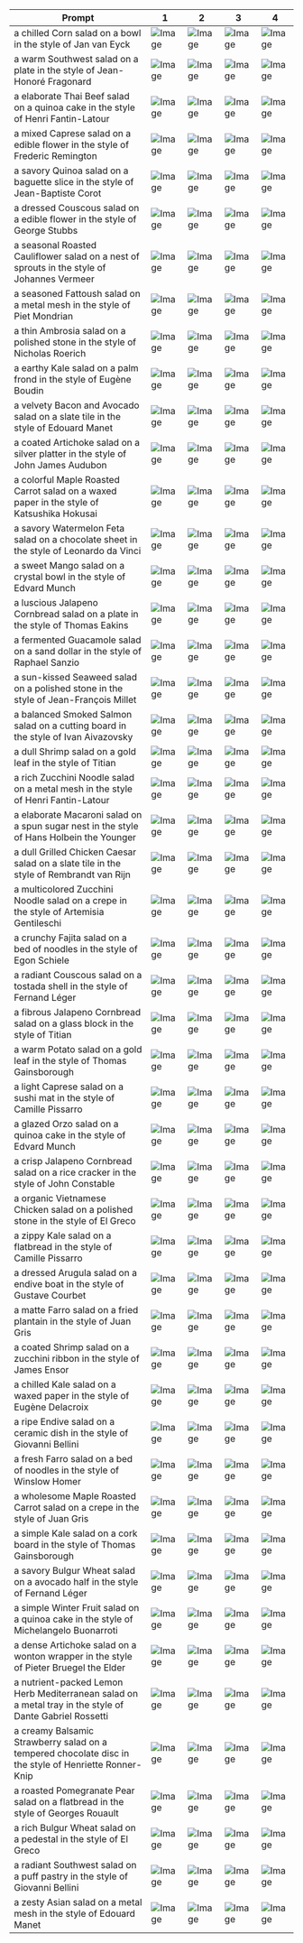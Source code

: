 | Prompt | 1 | 2 | 3 | 4 |
|-|-|-|-|-|
| a chilled Corn salad on a bowl in the style of Jan van Eyck | ![Image](https://salad-benchmark-public-assets.s3.us-east-2.amazonaws.com/sdxl/becf8c25-0191-4983-9877-9278f90e2fe0-0.jpg) | ![Image](https://salad-benchmark-public-assets.s3.us-east-2.amazonaws.com/sdxl/becf8c25-0191-4983-9877-9278f90e2fe0-1.jpg) | ![Image](https://salad-benchmark-public-assets.s3.us-east-2.amazonaws.com/sdxl/becf8c25-0191-4983-9877-9278f90e2fe0-2.jpg) | ![Image](https://salad-benchmark-public-assets.s3.us-east-2.amazonaws.com/sdxl/becf8c25-0191-4983-9877-9278f90e2fe0-3.jpg) |
| a warm Southwest salad on a plate in the style of Jean-Honoré Fragonard | ![Image](https://salad-benchmark-public-assets.s3.us-east-2.amazonaws.com/sdxl/de315f39-8311-491d-8d4a-96d2c02f41ff-0.jpg) | ![Image](https://salad-benchmark-public-assets.s3.us-east-2.amazonaws.com/sdxl/de315f39-8311-491d-8d4a-96d2c02f41ff-1.jpg) | ![Image](https://salad-benchmark-public-assets.s3.us-east-2.amazonaws.com/sdxl/de315f39-8311-491d-8d4a-96d2c02f41ff-2.jpg) | ![Image](https://salad-benchmark-public-assets.s3.us-east-2.amazonaws.com/sdxl/de315f39-8311-491d-8d4a-96d2c02f41ff-3.jpg) |
| a elaborate Thai Beef salad on a quinoa cake in the style of Henri Fantin-Latour | ![Image](https://salad-benchmark-public-assets.s3.us-east-2.amazonaws.com/sdxl/7265135d-c348-4bae-a91a-34ac42658da5-0.jpg) | ![Image](https://salad-benchmark-public-assets.s3.us-east-2.amazonaws.com/sdxl/7265135d-c348-4bae-a91a-34ac42658da5-1.jpg) | ![Image](https://salad-benchmark-public-assets.s3.us-east-2.amazonaws.com/sdxl/7265135d-c348-4bae-a91a-34ac42658da5-2.jpg) | ![Image](https://salad-benchmark-public-assets.s3.us-east-2.amazonaws.com/sdxl/7265135d-c348-4bae-a91a-34ac42658da5-3.jpg) |
| a mixed Caprese salad on a edible flower in the style of Frederic Remington | ![Image](https://salad-benchmark-public-assets.s3.us-east-2.amazonaws.com/sdxl/3e8b1eb0-06c1-4c70-832f-594c951a5955-0.jpg) | ![Image](https://salad-benchmark-public-assets.s3.us-east-2.amazonaws.com/sdxl/3e8b1eb0-06c1-4c70-832f-594c951a5955-1.jpg) | ![Image](https://salad-benchmark-public-assets.s3.us-east-2.amazonaws.com/sdxl/3e8b1eb0-06c1-4c70-832f-594c951a5955-2.jpg) | ![Image](https://salad-benchmark-public-assets.s3.us-east-2.amazonaws.com/sdxl/3e8b1eb0-06c1-4c70-832f-594c951a5955-3.jpg) |
| a savory Quinoa salad on a baguette slice in the style of Jean-Baptiste Corot | ![Image](https://salad-benchmark-public-assets.s3.us-east-2.amazonaws.com/sdxl/713b1fbc-582d-442c-9c6e-f8dd88f26882-0.jpg) | ![Image](https://salad-benchmark-public-assets.s3.us-east-2.amazonaws.com/sdxl/713b1fbc-582d-442c-9c6e-f8dd88f26882-1.jpg) | ![Image](https://salad-benchmark-public-assets.s3.us-east-2.amazonaws.com/sdxl/713b1fbc-582d-442c-9c6e-f8dd88f26882-2.jpg) | ![Image](https://salad-benchmark-public-assets.s3.us-east-2.amazonaws.com/sdxl/713b1fbc-582d-442c-9c6e-f8dd88f26882-3.jpg) |
| a dressed Couscous salad on a edible flower in the style of George Stubbs | ![Image](https://salad-benchmark-public-assets.s3.us-east-2.amazonaws.com/sdxl/002b3699-c390-4313-9a14-bab100163dc0-0.jpg) | ![Image](https://salad-benchmark-public-assets.s3.us-east-2.amazonaws.com/sdxl/002b3699-c390-4313-9a14-bab100163dc0-1.jpg) | ![Image](https://salad-benchmark-public-assets.s3.us-east-2.amazonaws.com/sdxl/002b3699-c390-4313-9a14-bab100163dc0-2.jpg) | ![Image](https://salad-benchmark-public-assets.s3.us-east-2.amazonaws.com/sdxl/002b3699-c390-4313-9a14-bab100163dc0-3.jpg) |
| a seasonal Roasted Cauliflower salad on a nest of sprouts in the style of Johannes Vermeer | ![Image](https://salad-benchmark-public-assets.s3.us-east-2.amazonaws.com/sdxl/06bf7c6e-e7c9-4b5d-a760-9e812c98d5a1-0.jpg) | ![Image](https://salad-benchmark-public-assets.s3.us-east-2.amazonaws.com/sdxl/06bf7c6e-e7c9-4b5d-a760-9e812c98d5a1-1.jpg) | ![Image](https://salad-benchmark-public-assets.s3.us-east-2.amazonaws.com/sdxl/06bf7c6e-e7c9-4b5d-a760-9e812c98d5a1-2.jpg) | ![Image](https://salad-benchmark-public-assets.s3.us-east-2.amazonaws.com/sdxl/06bf7c6e-e7c9-4b5d-a760-9e812c98d5a1-3.jpg) |
| a seasoned Fattoush salad on a metal mesh in the style of Piet Mondrian | ![Image](https://salad-benchmark-public-assets.s3.us-east-2.amazonaws.com/sdxl/f0c4c4f6-2725-4fee-9c89-93d51626ab52-0.jpg) | ![Image](https://salad-benchmark-public-assets.s3.us-east-2.amazonaws.com/sdxl/f0c4c4f6-2725-4fee-9c89-93d51626ab52-1.jpg) | ![Image](https://salad-benchmark-public-assets.s3.us-east-2.amazonaws.com/sdxl/f0c4c4f6-2725-4fee-9c89-93d51626ab52-2.jpg) | ![Image](https://salad-benchmark-public-assets.s3.us-east-2.amazonaws.com/sdxl/f0c4c4f6-2725-4fee-9c89-93d51626ab52-3.jpg) |
| a thin Ambrosia salad on a polished stone in the style of Nicholas Roerich | ![Image](https://salad-benchmark-public-assets.s3.us-east-2.amazonaws.com/sdxl/4a7ee71b-f2e1-4dbc-baa1-ce8c6bd4c513-0.jpg) | ![Image](https://salad-benchmark-public-assets.s3.us-east-2.amazonaws.com/sdxl/4a7ee71b-f2e1-4dbc-baa1-ce8c6bd4c513-1.jpg) | ![Image](https://salad-benchmark-public-assets.s3.us-east-2.amazonaws.com/sdxl/4a7ee71b-f2e1-4dbc-baa1-ce8c6bd4c513-2.jpg) | ![Image](https://salad-benchmark-public-assets.s3.us-east-2.amazonaws.com/sdxl/4a7ee71b-f2e1-4dbc-baa1-ce8c6bd4c513-3.jpg) |
| a earthy Kale salad on a palm frond in the style of Eugène Boudin | ![Image](https://salad-benchmark-public-assets.s3.us-east-2.amazonaws.com/sdxl/b7a86b21-3bf0-469f-92ba-819ef96e7a0b-0.jpg) | ![Image](https://salad-benchmark-public-assets.s3.us-east-2.amazonaws.com/sdxl/b7a86b21-3bf0-469f-92ba-819ef96e7a0b-1.jpg) | ![Image](https://salad-benchmark-public-assets.s3.us-east-2.amazonaws.com/sdxl/b7a86b21-3bf0-469f-92ba-819ef96e7a0b-2.jpg) | ![Image](https://salad-benchmark-public-assets.s3.us-east-2.amazonaws.com/sdxl/b7a86b21-3bf0-469f-92ba-819ef96e7a0b-3.jpg) |
| a velvety Bacon and Avocado salad on a slate tile in the style of Edouard Manet | ![Image](https://salad-benchmark-public-assets.s3.us-east-2.amazonaws.com/sdxl/00a6166f-691f-439b-a8cf-a4f68f4b96df-0.jpg) | ![Image](https://salad-benchmark-public-assets.s3.us-east-2.amazonaws.com/sdxl/00a6166f-691f-439b-a8cf-a4f68f4b96df-1.jpg) | ![Image](https://salad-benchmark-public-assets.s3.us-east-2.amazonaws.com/sdxl/00a6166f-691f-439b-a8cf-a4f68f4b96df-2.jpg) | ![Image](https://salad-benchmark-public-assets.s3.us-east-2.amazonaws.com/sdxl/00a6166f-691f-439b-a8cf-a4f68f4b96df-3.jpg) |
| a coated Artichoke salad on a silver platter in the style of John James Audubon | ![Image](https://salad-benchmark-public-assets.s3.us-east-2.amazonaws.com/sdxl/8644e663-42d3-4a40-aa28-a58bd20a61b3-0.jpg) | ![Image](https://salad-benchmark-public-assets.s3.us-east-2.amazonaws.com/sdxl/8644e663-42d3-4a40-aa28-a58bd20a61b3-1.jpg) | ![Image](https://salad-benchmark-public-assets.s3.us-east-2.amazonaws.com/sdxl/8644e663-42d3-4a40-aa28-a58bd20a61b3-2.jpg) | ![Image](https://salad-benchmark-public-assets.s3.us-east-2.amazonaws.com/sdxl/8644e663-42d3-4a40-aa28-a58bd20a61b3-3.jpg) |
| a colorful Maple Roasted Carrot salad on a waxed paper in the style of Katsushika Hokusai | ![Image](https://salad-benchmark-public-assets.s3.us-east-2.amazonaws.com/sdxl/4c40253a-cc94-42f3-b65d-94e730f891fa-0.jpg) | ![Image](https://salad-benchmark-public-assets.s3.us-east-2.amazonaws.com/sdxl/4c40253a-cc94-42f3-b65d-94e730f891fa-1.jpg) | ![Image](https://salad-benchmark-public-assets.s3.us-east-2.amazonaws.com/sdxl/4c40253a-cc94-42f3-b65d-94e730f891fa-2.jpg) | ![Image](https://salad-benchmark-public-assets.s3.us-east-2.amazonaws.com/sdxl/4c40253a-cc94-42f3-b65d-94e730f891fa-3.jpg) |
| a savory Watermelon Feta salad on a chocolate sheet in the style of Leonardo da Vinci | ![Image](https://salad-benchmark-public-assets.s3.us-east-2.amazonaws.com/sdxl/617b1f7f-c1f6-45bd-b55d-92a17aab0913-0.jpg) | ![Image](https://salad-benchmark-public-assets.s3.us-east-2.amazonaws.com/sdxl/617b1f7f-c1f6-45bd-b55d-92a17aab0913-1.jpg) | ![Image](https://salad-benchmark-public-assets.s3.us-east-2.amazonaws.com/sdxl/617b1f7f-c1f6-45bd-b55d-92a17aab0913-2.jpg) | ![Image](https://salad-benchmark-public-assets.s3.us-east-2.amazonaws.com/sdxl/617b1f7f-c1f6-45bd-b55d-92a17aab0913-3.jpg) |
| a sweet Mango salad on a crystal bowl in the style of Edvard Munch | ![Image](https://salad-benchmark-public-assets.s3.us-east-2.amazonaws.com/sdxl/b70321cd-8c06-43b9-91af-25010c0c38f8-0.jpg) | ![Image](https://salad-benchmark-public-assets.s3.us-east-2.amazonaws.com/sdxl/b70321cd-8c06-43b9-91af-25010c0c38f8-1.jpg) | ![Image](https://salad-benchmark-public-assets.s3.us-east-2.amazonaws.com/sdxl/b70321cd-8c06-43b9-91af-25010c0c38f8-2.jpg) | ![Image](https://salad-benchmark-public-assets.s3.us-east-2.amazonaws.com/sdxl/b70321cd-8c06-43b9-91af-25010c0c38f8-3.jpg) |
| a luscious Jalapeno Cornbread salad on a plate in the style of Thomas Eakins | ![Image](https://salad-benchmark-public-assets.s3.us-east-2.amazonaws.com/sdxl/2702629d-367a-4314-8d25-2588a3def884-0.jpg) | ![Image](https://salad-benchmark-public-assets.s3.us-east-2.amazonaws.com/sdxl/2702629d-367a-4314-8d25-2588a3def884-1.jpg) | ![Image](https://salad-benchmark-public-assets.s3.us-east-2.amazonaws.com/sdxl/2702629d-367a-4314-8d25-2588a3def884-2.jpg) | ![Image](https://salad-benchmark-public-assets.s3.us-east-2.amazonaws.com/sdxl/2702629d-367a-4314-8d25-2588a3def884-3.jpg) |
| a fermented Guacamole salad on a sand dollar in the style of Raphael Sanzio | ![Image](https://salad-benchmark-public-assets.s3.us-east-2.amazonaws.com/sdxl/7e00bb49-5f59-457d-b5be-b6cb98c6c538-0.jpg) | ![Image](https://salad-benchmark-public-assets.s3.us-east-2.amazonaws.com/sdxl/7e00bb49-5f59-457d-b5be-b6cb98c6c538-1.jpg) | ![Image](https://salad-benchmark-public-assets.s3.us-east-2.amazonaws.com/sdxl/7e00bb49-5f59-457d-b5be-b6cb98c6c538-2.jpg) | ![Image](https://salad-benchmark-public-assets.s3.us-east-2.amazonaws.com/sdxl/7e00bb49-5f59-457d-b5be-b6cb98c6c538-3.jpg) |
| a sun-kissed Seaweed salad on a polished stone in the style of Jean-François Millet | ![Image](https://salad-benchmark-public-assets.s3.us-east-2.amazonaws.com/sdxl/2a1e1e8f-a9e1-4c66-86ab-04776ece86c9-0.jpg) | ![Image](https://salad-benchmark-public-assets.s3.us-east-2.amazonaws.com/sdxl/2a1e1e8f-a9e1-4c66-86ab-04776ece86c9-1.jpg) | ![Image](https://salad-benchmark-public-assets.s3.us-east-2.amazonaws.com/sdxl/2a1e1e8f-a9e1-4c66-86ab-04776ece86c9-2.jpg) | ![Image](https://salad-benchmark-public-assets.s3.us-east-2.amazonaws.com/sdxl/2a1e1e8f-a9e1-4c66-86ab-04776ece86c9-3.jpg) |
| a balanced Smoked Salmon salad on a cutting board in the style of Ivan Aivazovsky | ![Image](https://salad-benchmark-public-assets.s3.us-east-2.amazonaws.com/sdxl/0dabfac7-3140-4f2d-9c74-9a7e73e5533c-0.jpg) | ![Image](https://salad-benchmark-public-assets.s3.us-east-2.amazonaws.com/sdxl/0dabfac7-3140-4f2d-9c74-9a7e73e5533c-1.jpg) | ![Image](https://salad-benchmark-public-assets.s3.us-east-2.amazonaws.com/sdxl/0dabfac7-3140-4f2d-9c74-9a7e73e5533c-2.jpg) | ![Image](https://salad-benchmark-public-assets.s3.us-east-2.amazonaws.com/sdxl/0dabfac7-3140-4f2d-9c74-9a7e73e5533c-3.jpg) |
| a dull Shrimp salad on a gold leaf in the style of Titian | ![Image](https://salad-benchmark-public-assets.s3.us-east-2.amazonaws.com/sdxl/c9155336-50be-42e7-98d6-9d2b46ee2758-0.jpg) | ![Image](https://salad-benchmark-public-assets.s3.us-east-2.amazonaws.com/sdxl/c9155336-50be-42e7-98d6-9d2b46ee2758-1.jpg) | ![Image](https://salad-benchmark-public-assets.s3.us-east-2.amazonaws.com/sdxl/c9155336-50be-42e7-98d6-9d2b46ee2758-2.jpg) | ![Image](https://salad-benchmark-public-assets.s3.us-east-2.amazonaws.com/sdxl/c9155336-50be-42e7-98d6-9d2b46ee2758-3.jpg) |
| a rich Zucchini Noodle salad on a metal mesh in the style of Henri Fantin-Latour | ![Image](https://salad-benchmark-public-assets.s3.us-east-2.amazonaws.com/sdxl/5239aef8-4683-45d5-9c70-f2cea2dace45-0.jpg) | ![Image](https://salad-benchmark-public-assets.s3.us-east-2.amazonaws.com/sdxl/5239aef8-4683-45d5-9c70-f2cea2dace45-1.jpg) | ![Image](https://salad-benchmark-public-assets.s3.us-east-2.amazonaws.com/sdxl/5239aef8-4683-45d5-9c70-f2cea2dace45-2.jpg) | ![Image](https://salad-benchmark-public-assets.s3.us-east-2.amazonaws.com/sdxl/5239aef8-4683-45d5-9c70-f2cea2dace45-3.jpg) |
| a elaborate Macaroni salad on a spun sugar nest in the style of Hans Holbein the Younger | ![Image](https://salad-benchmark-public-assets.s3.us-east-2.amazonaws.com/sdxl/d01b86f9-fe31-45f0-97f6-4bbf1f293ac1-0.jpg) | ![Image](https://salad-benchmark-public-assets.s3.us-east-2.amazonaws.com/sdxl/d01b86f9-fe31-45f0-97f6-4bbf1f293ac1-1.jpg) | ![Image](https://salad-benchmark-public-assets.s3.us-east-2.amazonaws.com/sdxl/d01b86f9-fe31-45f0-97f6-4bbf1f293ac1-2.jpg) | ![Image](https://salad-benchmark-public-assets.s3.us-east-2.amazonaws.com/sdxl/d01b86f9-fe31-45f0-97f6-4bbf1f293ac1-3.jpg) |
| a dull Grilled Chicken Caesar salad on a slate tile in the style of Rembrandt van Rijn | ![Image](https://salad-benchmark-public-assets.s3.us-east-2.amazonaws.com/sdxl/432ef220-4f0d-498f-b83e-3e684f6b35da-0.jpg) | ![Image](https://salad-benchmark-public-assets.s3.us-east-2.amazonaws.com/sdxl/432ef220-4f0d-498f-b83e-3e684f6b35da-1.jpg) | ![Image](https://salad-benchmark-public-assets.s3.us-east-2.amazonaws.com/sdxl/432ef220-4f0d-498f-b83e-3e684f6b35da-2.jpg) | ![Image](https://salad-benchmark-public-assets.s3.us-east-2.amazonaws.com/sdxl/432ef220-4f0d-498f-b83e-3e684f6b35da-3.jpg) |
| a multicolored Zucchini Noodle salad on a crepe in the style of Artemisia Gentileschi | ![Image](https://salad-benchmark-public-assets.s3.us-east-2.amazonaws.com/sdxl/2fdbe10c-5e4b-4277-98af-536ea97fa255-0.jpg) | ![Image](https://salad-benchmark-public-assets.s3.us-east-2.amazonaws.com/sdxl/2fdbe10c-5e4b-4277-98af-536ea97fa255-1.jpg) | ![Image](https://salad-benchmark-public-assets.s3.us-east-2.amazonaws.com/sdxl/2fdbe10c-5e4b-4277-98af-536ea97fa255-2.jpg) | ![Image](https://salad-benchmark-public-assets.s3.us-east-2.amazonaws.com/sdxl/2fdbe10c-5e4b-4277-98af-536ea97fa255-3.jpg) |
| a crunchy Fajita salad on a bed of noodles in the style of Egon Schiele | ![Image](https://salad-benchmark-public-assets.s3.us-east-2.amazonaws.com/sdxl/a6bdafe9-b02d-4891-9fd8-2056939b17c0-0.jpg) | ![Image](https://salad-benchmark-public-assets.s3.us-east-2.amazonaws.com/sdxl/a6bdafe9-b02d-4891-9fd8-2056939b17c0-1.jpg) | ![Image](https://salad-benchmark-public-assets.s3.us-east-2.amazonaws.com/sdxl/a6bdafe9-b02d-4891-9fd8-2056939b17c0-2.jpg) | ![Image](https://salad-benchmark-public-assets.s3.us-east-2.amazonaws.com/sdxl/a6bdafe9-b02d-4891-9fd8-2056939b17c0-3.jpg) |
| a radiant Couscous salad on a tostada shell in the style of Fernand Léger | ![Image](https://salad-benchmark-public-assets.s3.us-east-2.amazonaws.com/sdxl/d70d743f-0cbf-443f-8f09-95acd13c0949-0.jpg) | ![Image](https://salad-benchmark-public-assets.s3.us-east-2.amazonaws.com/sdxl/d70d743f-0cbf-443f-8f09-95acd13c0949-1.jpg) | ![Image](https://salad-benchmark-public-assets.s3.us-east-2.amazonaws.com/sdxl/d70d743f-0cbf-443f-8f09-95acd13c0949-2.jpg) | ![Image](https://salad-benchmark-public-assets.s3.us-east-2.amazonaws.com/sdxl/d70d743f-0cbf-443f-8f09-95acd13c0949-3.jpg) |
| a fibrous Jalapeno Cornbread salad on a glass block in the style of Titian | ![Image](https://salad-benchmark-public-assets.s3.us-east-2.amazonaws.com/sdxl/1cc176ea-4892-470b-9bef-ee104e67f975-0.jpg) | ![Image](https://salad-benchmark-public-assets.s3.us-east-2.amazonaws.com/sdxl/1cc176ea-4892-470b-9bef-ee104e67f975-1.jpg) | ![Image](https://salad-benchmark-public-assets.s3.us-east-2.amazonaws.com/sdxl/1cc176ea-4892-470b-9bef-ee104e67f975-2.jpg) | ![Image](https://salad-benchmark-public-assets.s3.us-east-2.amazonaws.com/sdxl/1cc176ea-4892-470b-9bef-ee104e67f975-3.jpg) |
| a warm Potato salad on a gold leaf in the style of Thomas Gainsborough | ![Image](https://salad-benchmark-public-assets.s3.us-east-2.amazonaws.com/sdxl/72637d54-afa9-49a6-8ba6-ff94153b94f6-0.jpg) | ![Image](https://salad-benchmark-public-assets.s3.us-east-2.amazonaws.com/sdxl/72637d54-afa9-49a6-8ba6-ff94153b94f6-1.jpg) | ![Image](https://salad-benchmark-public-assets.s3.us-east-2.amazonaws.com/sdxl/72637d54-afa9-49a6-8ba6-ff94153b94f6-2.jpg) | ![Image](https://salad-benchmark-public-assets.s3.us-east-2.amazonaws.com/sdxl/72637d54-afa9-49a6-8ba6-ff94153b94f6-3.jpg) |
| a light Caprese salad on a sushi mat in the style of Camille Pissarro | ![Image](https://salad-benchmark-public-assets.s3.us-east-2.amazonaws.com/sdxl/5dfe6879-59ba-4108-be84-861221a833b1-0.jpg) | ![Image](https://salad-benchmark-public-assets.s3.us-east-2.amazonaws.com/sdxl/5dfe6879-59ba-4108-be84-861221a833b1-1.jpg) | ![Image](https://salad-benchmark-public-assets.s3.us-east-2.amazonaws.com/sdxl/5dfe6879-59ba-4108-be84-861221a833b1-2.jpg) | ![Image](https://salad-benchmark-public-assets.s3.us-east-2.amazonaws.com/sdxl/5dfe6879-59ba-4108-be84-861221a833b1-3.jpg) |
| a glazed Orzo salad on a quinoa cake in the style of Edvard Munch | ![Image](https://salad-benchmark-public-assets.s3.us-east-2.amazonaws.com/sdxl/66a9f6b8-4385-47b2-8a11-fc4973436794-0.jpg) | ![Image](https://salad-benchmark-public-assets.s3.us-east-2.amazonaws.com/sdxl/66a9f6b8-4385-47b2-8a11-fc4973436794-1.jpg) | ![Image](https://salad-benchmark-public-assets.s3.us-east-2.amazonaws.com/sdxl/66a9f6b8-4385-47b2-8a11-fc4973436794-2.jpg) | ![Image](https://salad-benchmark-public-assets.s3.us-east-2.amazonaws.com/sdxl/66a9f6b8-4385-47b2-8a11-fc4973436794-3.jpg) |
| a crisp Jalapeno Cornbread salad on a rice cracker in the style of John Constable | ![Image](https://salad-benchmark-public-assets.s3.us-east-2.amazonaws.com/sdxl/159d249e-269e-4f01-b1af-c0695dbab688-0.jpg) | ![Image](https://salad-benchmark-public-assets.s3.us-east-2.amazonaws.com/sdxl/159d249e-269e-4f01-b1af-c0695dbab688-1.jpg) | ![Image](https://salad-benchmark-public-assets.s3.us-east-2.amazonaws.com/sdxl/159d249e-269e-4f01-b1af-c0695dbab688-2.jpg) | ![Image](https://salad-benchmark-public-assets.s3.us-east-2.amazonaws.com/sdxl/159d249e-269e-4f01-b1af-c0695dbab688-3.jpg) |
| a organic Vietnamese Chicken salad on a polished stone in the style of El Greco | ![Image](https://salad-benchmark-public-assets.s3.us-east-2.amazonaws.com/sdxl/b22065ff-ca02-4fd7-92df-32a50b26323a-0.jpg) | ![Image](https://salad-benchmark-public-assets.s3.us-east-2.amazonaws.com/sdxl/b22065ff-ca02-4fd7-92df-32a50b26323a-1.jpg) | ![Image](https://salad-benchmark-public-assets.s3.us-east-2.amazonaws.com/sdxl/b22065ff-ca02-4fd7-92df-32a50b26323a-2.jpg) | ![Image](https://salad-benchmark-public-assets.s3.us-east-2.amazonaws.com/sdxl/b22065ff-ca02-4fd7-92df-32a50b26323a-3.jpg) |
| a zippy Kale salad on a flatbread in the style of Camille Pissarro | ![Image](https://salad-benchmark-public-assets.s3.us-east-2.amazonaws.com/sdxl/6d745bd2-71da-4fd3-92f0-2f6f2126bf7d-0.jpg) | ![Image](https://salad-benchmark-public-assets.s3.us-east-2.amazonaws.com/sdxl/6d745bd2-71da-4fd3-92f0-2f6f2126bf7d-1.jpg) | ![Image](https://salad-benchmark-public-assets.s3.us-east-2.amazonaws.com/sdxl/6d745bd2-71da-4fd3-92f0-2f6f2126bf7d-2.jpg) | ![Image](https://salad-benchmark-public-assets.s3.us-east-2.amazonaws.com/sdxl/6d745bd2-71da-4fd3-92f0-2f6f2126bf7d-3.jpg) |
| a dressed Arugula salad on a endive boat in the style of Gustave Courbet | ![Image](https://salad-benchmark-public-assets.s3.us-east-2.amazonaws.com/sdxl/8971b343-8d37-42ae-8233-4f20d2371e84-0.jpg) | ![Image](https://salad-benchmark-public-assets.s3.us-east-2.amazonaws.com/sdxl/8971b343-8d37-42ae-8233-4f20d2371e84-1.jpg) | ![Image](https://salad-benchmark-public-assets.s3.us-east-2.amazonaws.com/sdxl/8971b343-8d37-42ae-8233-4f20d2371e84-2.jpg) | ![Image](https://salad-benchmark-public-assets.s3.us-east-2.amazonaws.com/sdxl/8971b343-8d37-42ae-8233-4f20d2371e84-3.jpg) |
| a matte Farro salad on a fried plantain in the style of Juan Gris | ![Image](https://salad-benchmark-public-assets.s3.us-east-2.amazonaws.com/sdxl/2ac2b76d-1c42-4c3f-973c-835ef8be252a-0.jpg) | ![Image](https://salad-benchmark-public-assets.s3.us-east-2.amazonaws.com/sdxl/2ac2b76d-1c42-4c3f-973c-835ef8be252a-1.jpg) | ![Image](https://salad-benchmark-public-assets.s3.us-east-2.amazonaws.com/sdxl/2ac2b76d-1c42-4c3f-973c-835ef8be252a-2.jpg) | ![Image](https://salad-benchmark-public-assets.s3.us-east-2.amazonaws.com/sdxl/2ac2b76d-1c42-4c3f-973c-835ef8be252a-3.jpg) |
| a coated Shrimp salad on a zucchini ribbon in the style of James Ensor | ![Image](https://salad-benchmark-public-assets.s3.us-east-2.amazonaws.com/sdxl/bf19d986-6a7f-4f3e-a8ab-fbf934f3a405-0.jpg) | ![Image](https://salad-benchmark-public-assets.s3.us-east-2.amazonaws.com/sdxl/bf19d986-6a7f-4f3e-a8ab-fbf934f3a405-1.jpg) | ![Image](https://salad-benchmark-public-assets.s3.us-east-2.amazonaws.com/sdxl/bf19d986-6a7f-4f3e-a8ab-fbf934f3a405-2.jpg) | ![Image](https://salad-benchmark-public-assets.s3.us-east-2.amazonaws.com/sdxl/bf19d986-6a7f-4f3e-a8ab-fbf934f3a405-3.jpg) |
| a chilled Kale salad on a waxed paper in the style of Eugène Delacroix | ![Image](https://salad-benchmark-public-assets.s3.us-east-2.amazonaws.com/sdxl/7bea9f53-5758-45d5-88ce-d3b4cf2c303c-0.jpg) | ![Image](https://salad-benchmark-public-assets.s3.us-east-2.amazonaws.com/sdxl/7bea9f53-5758-45d5-88ce-d3b4cf2c303c-1.jpg) | ![Image](https://salad-benchmark-public-assets.s3.us-east-2.amazonaws.com/sdxl/7bea9f53-5758-45d5-88ce-d3b4cf2c303c-2.jpg) | ![Image](https://salad-benchmark-public-assets.s3.us-east-2.amazonaws.com/sdxl/7bea9f53-5758-45d5-88ce-d3b4cf2c303c-3.jpg) |
| a ripe Endive salad on a ceramic dish in the style of Giovanni Bellini | ![Image](https://salad-benchmark-public-assets.s3.us-east-2.amazonaws.com/sdxl/45014b0a-a23b-4293-a234-81ccdff345fa-0.jpg) | ![Image](https://salad-benchmark-public-assets.s3.us-east-2.amazonaws.com/sdxl/45014b0a-a23b-4293-a234-81ccdff345fa-1.jpg) | ![Image](https://salad-benchmark-public-assets.s3.us-east-2.amazonaws.com/sdxl/45014b0a-a23b-4293-a234-81ccdff345fa-2.jpg) | ![Image](https://salad-benchmark-public-assets.s3.us-east-2.amazonaws.com/sdxl/45014b0a-a23b-4293-a234-81ccdff345fa-3.jpg) |
| a fresh Farro salad on a bed of noodles in the style of Winslow Homer | ![Image](https://salad-benchmark-public-assets.s3.us-east-2.amazonaws.com/sdxl/3013e720-4d76-4f26-8ccd-e6ad9baf638c-0.jpg) | ![Image](https://salad-benchmark-public-assets.s3.us-east-2.amazonaws.com/sdxl/3013e720-4d76-4f26-8ccd-e6ad9baf638c-1.jpg) | ![Image](https://salad-benchmark-public-assets.s3.us-east-2.amazonaws.com/sdxl/3013e720-4d76-4f26-8ccd-e6ad9baf638c-2.jpg) | ![Image](https://salad-benchmark-public-assets.s3.us-east-2.amazonaws.com/sdxl/3013e720-4d76-4f26-8ccd-e6ad9baf638c-3.jpg) |
| a wholesome Maple Roasted Carrot salad on a crepe in the style of Juan Gris | ![Image](https://salad-benchmark-public-assets.s3.us-east-2.amazonaws.com/sdxl/b560ca66-bf51-4266-bb2f-7c757ddcf3b3-0.jpg) | ![Image](https://salad-benchmark-public-assets.s3.us-east-2.amazonaws.com/sdxl/b560ca66-bf51-4266-bb2f-7c757ddcf3b3-1.jpg) | ![Image](https://salad-benchmark-public-assets.s3.us-east-2.amazonaws.com/sdxl/b560ca66-bf51-4266-bb2f-7c757ddcf3b3-2.jpg) | ![Image](https://salad-benchmark-public-assets.s3.us-east-2.amazonaws.com/sdxl/b560ca66-bf51-4266-bb2f-7c757ddcf3b3-3.jpg) |
| a simple Kale salad on a cork board in the style of Thomas Gainsborough | ![Image](https://salad-benchmark-public-assets.s3.us-east-2.amazonaws.com/sdxl/efc5ab54-d8da-4496-89d0-400ba7cd21d7-0.jpg) | ![Image](https://salad-benchmark-public-assets.s3.us-east-2.amazonaws.com/sdxl/efc5ab54-d8da-4496-89d0-400ba7cd21d7-1.jpg) | ![Image](https://salad-benchmark-public-assets.s3.us-east-2.amazonaws.com/sdxl/efc5ab54-d8da-4496-89d0-400ba7cd21d7-2.jpg) | ![Image](https://salad-benchmark-public-assets.s3.us-east-2.amazonaws.com/sdxl/efc5ab54-d8da-4496-89d0-400ba7cd21d7-3.jpg) |
| a savory Bulgur Wheat salad on a avocado half in the style of Fernand Léger | ![Image](https://salad-benchmark-public-assets.s3.us-east-2.amazonaws.com/sdxl/8f5fdc82-4233-4c1d-b5d4-272dfd739f1d-0.jpg) | ![Image](https://salad-benchmark-public-assets.s3.us-east-2.amazonaws.com/sdxl/8f5fdc82-4233-4c1d-b5d4-272dfd739f1d-1.jpg) | ![Image](https://salad-benchmark-public-assets.s3.us-east-2.amazonaws.com/sdxl/8f5fdc82-4233-4c1d-b5d4-272dfd739f1d-2.jpg) | ![Image](https://salad-benchmark-public-assets.s3.us-east-2.amazonaws.com/sdxl/8f5fdc82-4233-4c1d-b5d4-272dfd739f1d-3.jpg) |
| a simple Winter Fruit salad on a quinoa cake in the style of Michelangelo Buonarroti | ![Image](https://salad-benchmark-public-assets.s3.us-east-2.amazonaws.com/sdxl/fcd3d998-a60a-4f9a-9264-31725b5437ee-0.jpg) | ![Image](https://salad-benchmark-public-assets.s3.us-east-2.amazonaws.com/sdxl/fcd3d998-a60a-4f9a-9264-31725b5437ee-1.jpg) | ![Image](https://salad-benchmark-public-assets.s3.us-east-2.amazonaws.com/sdxl/fcd3d998-a60a-4f9a-9264-31725b5437ee-2.jpg) | ![Image](https://salad-benchmark-public-assets.s3.us-east-2.amazonaws.com/sdxl/fcd3d998-a60a-4f9a-9264-31725b5437ee-3.jpg) |
| a dense Artichoke salad on a wonton wrapper in the style of Pieter Bruegel the Elder | ![Image](https://salad-benchmark-public-assets.s3.us-east-2.amazonaws.com/sdxl/da0947c3-378b-430f-ba1b-b864a22abcfe-0.jpg) | ![Image](https://salad-benchmark-public-assets.s3.us-east-2.amazonaws.com/sdxl/da0947c3-378b-430f-ba1b-b864a22abcfe-1.jpg) | ![Image](https://salad-benchmark-public-assets.s3.us-east-2.amazonaws.com/sdxl/da0947c3-378b-430f-ba1b-b864a22abcfe-2.jpg) | ![Image](https://salad-benchmark-public-assets.s3.us-east-2.amazonaws.com/sdxl/da0947c3-378b-430f-ba1b-b864a22abcfe-3.jpg) |
| a nutrient-packed Lemon Herb Mediterranean salad on a metal tray in the style of Dante Gabriel Rossetti | ![Image](https://salad-benchmark-public-assets.s3.us-east-2.amazonaws.com/sdxl/d3997575-c286-4dc2-9a14-546a114a9a64-0.jpg) | ![Image](https://salad-benchmark-public-assets.s3.us-east-2.amazonaws.com/sdxl/d3997575-c286-4dc2-9a14-546a114a9a64-1.jpg) | ![Image](https://salad-benchmark-public-assets.s3.us-east-2.amazonaws.com/sdxl/d3997575-c286-4dc2-9a14-546a114a9a64-2.jpg) | ![Image](https://salad-benchmark-public-assets.s3.us-east-2.amazonaws.com/sdxl/d3997575-c286-4dc2-9a14-546a114a9a64-3.jpg) |
| a creamy Balsamic Strawberry salad on a tempered chocolate disc in the style of Henriette Ronner-Knip | ![Image](https://salad-benchmark-public-assets.s3.us-east-2.amazonaws.com/sdxl/02760c27-2c78-4f8c-845f-075a18eea237-0.jpg) | ![Image](https://salad-benchmark-public-assets.s3.us-east-2.amazonaws.com/sdxl/02760c27-2c78-4f8c-845f-075a18eea237-1.jpg) | ![Image](https://salad-benchmark-public-assets.s3.us-east-2.amazonaws.com/sdxl/02760c27-2c78-4f8c-845f-075a18eea237-2.jpg) | ![Image](https://salad-benchmark-public-assets.s3.us-east-2.amazonaws.com/sdxl/02760c27-2c78-4f8c-845f-075a18eea237-3.jpg) |
| a roasted Pomegranate Pear salad on a flatbread in the style of Georges Rouault | ![Image](https://salad-benchmark-public-assets.s3.us-east-2.amazonaws.com/sdxl/d2155309-18a0-4412-a296-87a2539b99b1-0.jpg) | ![Image](https://salad-benchmark-public-assets.s3.us-east-2.amazonaws.com/sdxl/d2155309-18a0-4412-a296-87a2539b99b1-1.jpg) | ![Image](https://salad-benchmark-public-assets.s3.us-east-2.amazonaws.com/sdxl/d2155309-18a0-4412-a296-87a2539b99b1-2.jpg) | ![Image](https://salad-benchmark-public-assets.s3.us-east-2.amazonaws.com/sdxl/d2155309-18a0-4412-a296-87a2539b99b1-3.jpg) |
| a rich Bulgur Wheat salad on a pedestal in the style of El Greco | ![Image](https://salad-benchmark-public-assets.s3.us-east-2.amazonaws.com/sdxl/213ae5c2-b9e6-4b39-9e5e-5b67b2efa915-0.jpg) | ![Image](https://salad-benchmark-public-assets.s3.us-east-2.amazonaws.com/sdxl/213ae5c2-b9e6-4b39-9e5e-5b67b2efa915-1.jpg) | ![Image](https://salad-benchmark-public-assets.s3.us-east-2.amazonaws.com/sdxl/213ae5c2-b9e6-4b39-9e5e-5b67b2efa915-2.jpg) | ![Image](https://salad-benchmark-public-assets.s3.us-east-2.amazonaws.com/sdxl/213ae5c2-b9e6-4b39-9e5e-5b67b2efa915-3.jpg) |
| a radiant Southwest salad on a puff pastry in the style of Giovanni Bellini | ![Image](https://salad-benchmark-public-assets.s3.us-east-2.amazonaws.com/sdxl/27a5808d-ac91-4859-be8f-0ea27cfe92a4-0.jpg) | ![Image](https://salad-benchmark-public-assets.s3.us-east-2.amazonaws.com/sdxl/27a5808d-ac91-4859-be8f-0ea27cfe92a4-1.jpg) | ![Image](https://salad-benchmark-public-assets.s3.us-east-2.amazonaws.com/sdxl/27a5808d-ac91-4859-be8f-0ea27cfe92a4-2.jpg) | ![Image](https://salad-benchmark-public-assets.s3.us-east-2.amazonaws.com/sdxl/27a5808d-ac91-4859-be8f-0ea27cfe92a4-3.jpg) |
| a zesty Asian salad on a metal mesh in the style of Edouard Manet | ![Image](https://salad-benchmark-public-assets.s3.us-east-2.amazonaws.com/sdxl/86b50743-1ddc-4c03-81e7-b69ff1414b9f-0.jpg) | ![Image](https://salad-benchmark-public-assets.s3.us-east-2.amazonaws.com/sdxl/86b50743-1ddc-4c03-81e7-b69ff1414b9f-1.jpg) | ![Image](https://salad-benchmark-public-assets.s3.us-east-2.amazonaws.com/sdxl/86b50743-1ddc-4c03-81e7-b69ff1414b9f-2.jpg) | ![Image](https://salad-benchmark-public-assets.s3.us-east-2.amazonaws.com/sdxl/86b50743-1ddc-4c03-81e7-b69ff1414b9f-3.jpg) |
